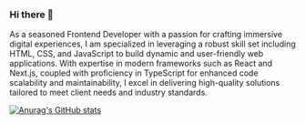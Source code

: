 ### Hi there 👋

As a seasoned Frontend Developer with a passion for crafting immersive digital experiences, I am specialized in leveraging a robust skill set including HTML, CSS, and JavaScript to build dynamic and user-friendly web applications. With expertise in modern frameworks such as React and Next.js, coupled with proficiency in TypeScript for enhanced code scalability and maintainability, I excel in delivering high-quality solutions tailored to meet client needs and industry standards.

[![Anurag's GitHub stats](https://github-readme-stats.vercel.app/api?username=dorindura)](https://github.com/anuraghazra/github-readme-stats)
